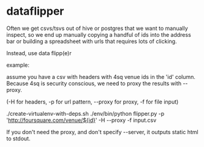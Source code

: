 dataflipper
===========

Often we get csvs/tsvs out of hive or postgres that we want to manually inspect, so we end up manually copying a handful of ids into the address bar or building a spreadsheet with urls that requires lots of clicking.

Instead, use data flipp(e)r

example:

assume you have a csv with headers with 4sq venue ids in the 'id' column. Because 4sq is security conscious, we need to proxy the results with --proxy.

  (-H for headers, -p for url pattern, --proxy for proxy, -f for file input)

  ./create-virtualenv-with-deps.sh
  ./env/bin/python flipper.py -p 'http://foursquare.com/venue/${id}' -H --proxy -f input.csv

If you don't need the proxy, and don't specify --server, it outputs static html to stdout.
